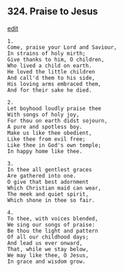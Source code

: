 
## 324.  Praise to Jesus
[edit](https://docs.google.com/document/d/1S_up7T8LuNR6CYA3H2cagyf4qn2LJgZG/edit?mode=html)



    1.
    Come, praise your Lord and Saviour,
    In strains of holy mirth;
    Give thanks to him, O children,
    Who lived a child on earth.
    He loved the little children
    And call'd them to his side,
    His loving arms embraced them,
    And for their sake he died.

    2.
    Let boyhood loudly praise thee
    With songs of holy joy,
    For thou on earth didst sojourn,
    A pure and spotless boy.
    Make us like thee obedient,
    Like thee from evil free;
    Like thee in God's own temple;
    In happy home like thee.

    3.
    In thee all gentlest graces
    Are gathered into one.
    O give that best adornment
    Which Christian maid can wear,
    The meek and quiet spirit,
    Which shone in thee so fair.

    4.
    To thee, with voices blended,
    We sing our songs of praise:
    Be thou the light and pattern
    Of all our childhood days;
    And lead us ever onward,
    That, while we stay below,
    We may like thee, O Jesus,
    In grace and wisdom grow.
